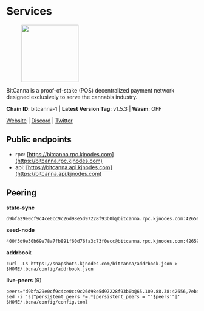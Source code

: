 # Services

<figure><img src="https://raw.githubusercontent.com/kj89/testnet_manuals/main/pingpub/logos/bitcanna.png" width="150" alt=""><figcaption></figcaption></figure>

BitCanna is a proof-of-stake (POS) decentralized payment network designed exclusively to serve the cannabis industry. 

**Chain ID**: bitcanna-1 | **Latest Version Tag**: v1.5.3 | **Wasm**: OFF

[Website](https://www.bitcanna.io) | [Discord](https://discord.gg/9AVrzaVQvs) | [Twitter](https://twitter.com/BitCannaGlobal)


## Public endpoints

* rpc: [https://bitcanna.rpc.kjnodes.com](https://bitcanna.rpc.kjnodes.com)
* api: [https://bitcanna.api.kjnodes.com](https://bitcanna.api.kjnodes.com)

## Peering

**state-sync**

```
d9bfa29e0cf9c4ce0cc9c26d98e5d97228f93b0b@bitcanna.rpc.kjnodes.com:42656
```

**seed-node**

```
400f3d9e30b69e78a7fb891f60d76fa3c73f0ecc@bitcanna.rpc.kjnodes.com:42659
```

**addrbook**
```
curl -Ls https://snapshots.kjnodes.com/bitcanna/addrbook.json > $HOME/.bcna/config/addrbook.json
```

**live-peers** (9)
```
peers="d9bfa29e0cf9c4ce0cc9c26d98e5d97228f93b0b@65.109.88.38:42656,7eba6089dd06147b7993979f901d212e722c21c3@24.158.14.212:36656,d3796f3f2a179afab1485a672ace3d909cd0eeed@185.137.122.214:26656,751513c7cd42a2565c37ab482bbe66f4d92c2740@136.244.106.130:26656,dd4d3c0de38aa0575436c34c237b33bc0dda3ef2@142.132.158.93:13056,c38a5912b4b0f827732862594671c65ad0059932@172.105.196.25:26656,ad820cb2fa85e525538207bb24ee49a61a74eb45@93.115.25.15:26656,703714c82c94fc1c74b6ee0d1fc3417b932be5f3@164.152.161.98:26656,df99de6cec9152c517990317b340b8b9a307493c@193.34.144.156:26656"
sed -i 's|^persistent_peers *=.*|persistent_peers = "'$peers'"|' $HOME/.bcna/config/config.toml
```
